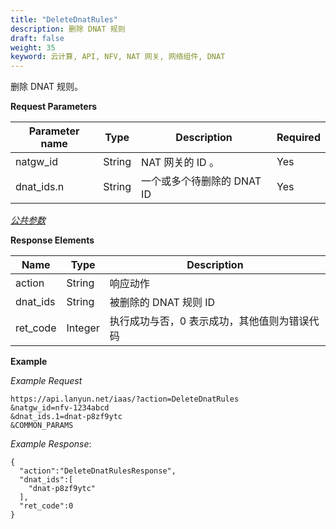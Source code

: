 ```yaml
---
title: "DeleteDnatRules"
description: 删除 DNAT 规则
draft: false
weight: 35
keyword: 云计算, API, NFV, NAT 网关, 网络组件, DNAT
---
```


删除 DNAT 规则。

**Request Parameters**

| Parameter name | Type | Description | Required |
| --- | --- | --- | --- |
| natgw_id | String | NAT 网关的 ID 。 | Yes |
| dnat_ids.n | String | 一个或多个待删除的 DNAT ID | Yes |

[_公共参数_](../../get_api/parameters/)

**Response Elements**

| Name | Type | Description |
| --- | --- | --- |
| action | String | 响应动作 |
| dnat_ids | String | 被删除的 DNAT 规则 ID |
| ret_code | Integer | 执行成功与否，0 表示成功，其他值则为错误代码 |

**Example**

_Example Request_

```
https://api.lanyun.net/iaas/?action=DeleteDnatRules
&natgw_id=nfv-1234abcd
&dnat_ids.1=dnat-p8zf9ytc
&COMMON_PARAMS
```

_Example Response_:

```
{
  "action":"DeleteDnatRulesResponse",
  "dnat_ids":[
    "dnat-p8zf9ytc"
  ],
  "ret_code":0
}
```

